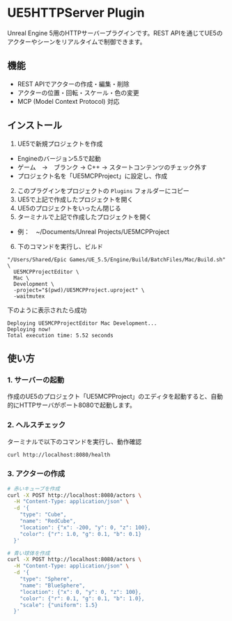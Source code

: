 # UE5HTTPServer Plugin

Unreal Engine 5用のHTTPサーバープラグインです。REST APIを通じてUE5のアクターやシーンをリアルタイムで制御できます。

## 機能

- REST APIでアクターの作成・編集・削除
- アクターの位置・回転・スケール・色の変更
- MCP (Model Context Protocol) 対応

## インストール

1. UE5で新規プロジェクトを作成
  - Engineのバージョン5.5で起動
  - ゲーム　→　ブランク → C++ → スタートコンテンツのチェック外す
  - プロジェクト名を「UE5MCPProject」に設定し、作成
2. このプラグインをプロジェクトの `Plugins` フォルダーにコピー
3. UE5で上記で作成したプロジェクトを開く
4. UE5のプロジェクトをいったん閉じる
5. ターミナルで上記で作成したプロジェクトを開く
  - 例：　~/Documents/Unreal Projects/UE5MCPProject
6. 下のコマンドを実行し、ビルド
```
"/Users/Shared/Epic Games/UE_5.5/Engine/Build/BatchFiles/Mac/Build.sh" \
  UE5MCPProjectEditor \
  Mac \
  Development \
  -project="$(pwd)/UE5MCPProject.uproject" \
  -waitmutex
```
下のように表示されたら成功
```
Deploying UE5MCPProjectEditor Mac Development...
Deploying now!
Total execution time: 5.52 seconds
```

## 使い方

### 1. サーバーの起動

作成のUE5のプロジェクト「UE5MCPProject」のエディタを起動すると、自動的にHTTPサーバがポート8080で起動します。

### 2. ヘルスチェック

ターミナルで以下のコマンドを実行し、動作確認
```bash
curl http://localhost:8080/health
```

### 3. アクターの作成

```bash
# 赤いキューブを作成
curl -X POST http://localhost:8080/actors \
  -H "Content-Type: application/json" \
  -d '{
    "type": "Cube",
    "name": "RedCube",
    "location": {"x": -200, "y": 0, "z": 100},
    "color": {"r": 1.0, "g": 0.1, "b": 0.1}
  }'

# 青い球体を作成
curl -X POST http://localhost:8080/actors \
  -H "Content-Type: application/json" \
  -d '{
    "type": "Sphere",
    "name": "BlueSphere",
    "location": {"x": 0, "y": 0, "z": 100},
    "color": {"r": 0.1, "g": 0.1, "b": 1.0},
    "scale": {"uniform": 1.5}
  }'
```
